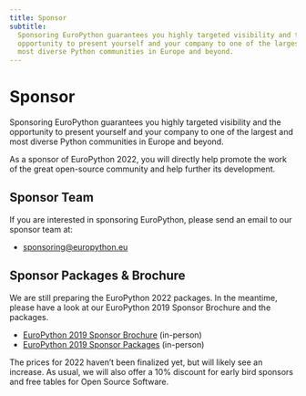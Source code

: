 ```yaml
---
title: Sponsor
subtitle:
  Sponsoring EuroPython guarantees you highly targeted visibility and the
  opportunity to present yourself and your company to one of the largest and
  most diverse Python communities in Europe and beyond.
---
```


# Sponsor

Sponsoring EuroPython guarantees you highly targeted visibility and the
opportunity to present yourself and your company to one of the largest and most
diverse Python communities in Europe and beyond.

As a sponsor of EuroPython 2022, you will directly help promote the work of the
great open-source community and help further its development.

## Sponsor Team

If you are interested in sponsoring EuroPython, please send an email to our
sponsor team at:

- sponsoring@europython.eu

## Sponsor Packages & Brochure

We are still preparing the EuroPython 2022 packages. In the meantime, please
have a look at our EuroPython 2019 Sponsor Brochure and the packages.

- [EuroPython 2019 Sponsor Brochure](https://ep2019.europython.eu/sponsor/brochure/)
  (in-person)
- [EuroPython 2019 Sponsor Packages](https://ep2019.europython.eu/sponsor/packages/)
  (in-person)

The prices for 2022 haven’t been finalized yet, but will likely see an increase.
As usual, we will also offer a 10% discount for early bird sponsors and free
tables for Open Source Software.
